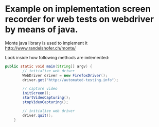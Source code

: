 # Example on implementation screen recorder for web tests on webdriver by means of java.

Monte java library is used to implement it http://www.randelshofer.ch/monte/

Look inside how following methods are imlemented:

```java
public static void main(String[] argv) {
		// initialize web driver
		WebDriver driver = new FirefoxDriver();
		driver.get("http://automated-testing.info");

		// capture video
		initScreen();
		startVideoCapturing();
		stopVideoCapturing();

		// initialize web driver
		driver.quit();
	}
```
